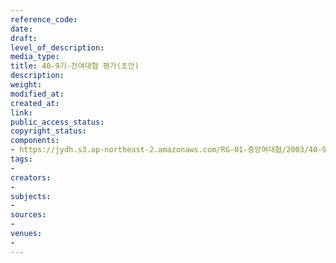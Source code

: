 ```yaml
---
reference_code: 
date: 
draft: 
level_of_description: 
media_type: 
title: 40-9기-전여대협 평가(초안)
description: 
weight: 
modified_at: 
created_at: 
link: 
public_access_status: 
copyright_status: 
components:
- https://jydh.s3.ap-northeast-2.amazonaws.com/RG-01-중앙여대협/2003/40-9기-전여대협+평가(초안).pdf
tags:
- 
creators:
- 
subjects:
- 
sources:
- 
venues:
- 
---
```

